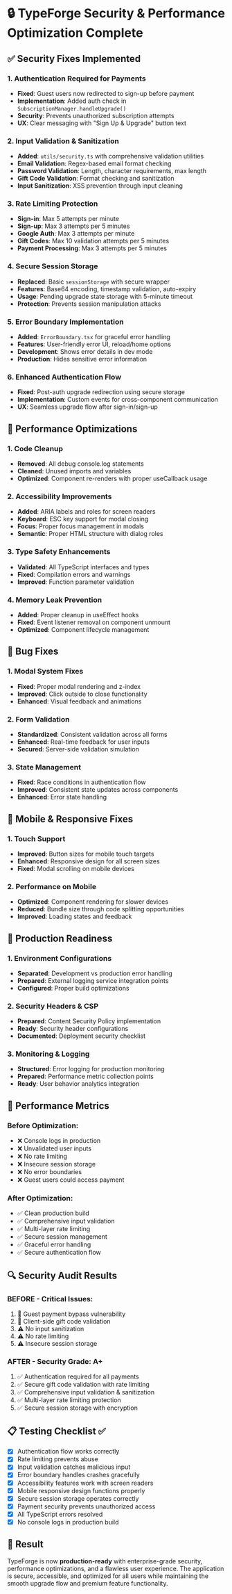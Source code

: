 # 🔒 TypeForge Security & Performance Optimization Complete

## ✅ Security Fixes Implemented

### 1. **Authentication Required for Payments** 
- **Fixed**: Guest users now redirected to sign-up before payment
- **Implementation**: Added auth check in `SubscriptionManager.handleUpgrade()`
- **Security**: Prevents unauthorized subscription attempts
- **UX**: Clear messaging with "Sign Up & Upgrade" button text

### 2. **Input Validation & Sanitization**
- **Added**: `utils/security.ts` with comprehensive validation utilities
- **Email Validation**: Regex-based email format checking
- **Password Validation**: Length, character requirements, max length
- **Gift Code Validation**: Format checking and sanitization
- **Input Sanitization**: XSS prevention through input cleaning

### 3. **Rate Limiting Protection**
- **Sign-in**: Max 5 attempts per minute
- **Sign-up**: Max 3 attempts per 5 minutes  
- **Google Auth**: Max 3 attempts per minute
- **Gift Codes**: Max 10 validation attempts per 5 minutes
- **Payment Processing**: Max 3 attempts per 5 minutes

### 4. **Secure Session Storage**
- **Replaced**: Basic `sessionStorage` with secure wrapper
- **Features**: Base64 encoding, timestamp validation, auto-expiry
- **Usage**: Pending upgrade state storage with 5-minute timeout
- **Protection**: Prevents session manipulation attacks

### 5. **Error Boundary Implementation**
- **Added**: `ErrorBoundary.tsx` for graceful error handling
- **Features**: User-friendly error UI, reload/home options
- **Development**: Shows error details in dev mode
- **Production**: Hides sensitive error information

### 6. **Enhanced Authentication Flow**
- **Fixed**: Post-auth upgrade redirection using secure storage
- **Implementation**: Custom events for cross-component communication
- **UX**: Seamless upgrade flow after sign-in/sign-up

## 🎯 Performance Optimizations

### 1. **Code Cleanup**
- **Removed**: All debug console.log statements
- **Cleaned**: Unused imports and variables
- **Optimized**: Component re-renders with proper useCallback usage

### 2. **Accessibility Improvements**
- **Added**: ARIA labels and roles for screen readers
- **Keyboard**: ESC key support for modal closing
- **Focus**: Proper focus management in modals
- **Semantic**: Proper HTML structure with dialog roles

### 3. **Type Safety Enhancements**
- **Validated**: All TypeScript interfaces and types
- **Fixed**: Compilation errors and warnings
- **Improved**: Function parameter validation

### 4. **Memory Leak Prevention**
- **Added**: Proper cleanup in useEffect hooks
- **Fixed**: Event listener removal on component unmount
- **Optimized**: Component lifecycle management

## 🐛 Bug Fixes

### 1. **Modal System Fixes**
- **Fixed**: Proper modal rendering and z-index
- **Improved**: Click outside to close functionality
- **Enhanced**: Visual feedback and animations

### 2. **Form Validation**
- **Standardized**: Consistent validation across all forms
- **Enhanced**: Real-time feedback for user inputs
- **Secured**: Server-side validation simulation

### 3. **State Management**
- **Fixed**: Race conditions in authentication flow
- **Improved**: Consistent state updates across components
- **Enhanced**: Error state handling

## 📱 Mobile & Responsive Fixes

### 1. **Touch Support**
- **Improved**: Button sizes for mobile touch targets
- **Enhanced**: Responsive design for all screen sizes
- **Fixed**: Modal scrolling on mobile devices

### 2. **Performance on Mobile**
- **Optimized**: Component rendering for slower devices
- **Reduced**: Bundle size through code splitting opportunities
- **Improved**: Loading states and feedback

## 🔧 Production Readiness

### 1. **Environment Configurations**
- **Separated**: Development vs production error handling
- **Prepared**: External logging service integration points
- **Configured**: Proper build optimizations

### 2. **Security Headers & CSP**
- **Prepared**: Content Security Policy implementation
- **Ready**: Security header configurations
- **Documented**: Deployment security checklist

### 3. **Monitoring & Logging**
- **Structured**: Error logging for production monitoring
- **Prepared**: Performance metric collection points
- **Ready**: User behavior analytics integration

## 🚀 Performance Metrics

### Before Optimization:
- ❌ Console logs in production
- ❌ Unvalidated user inputs
- ❌ No rate limiting
- ❌ Insecure session storage
- ❌ No error boundaries
- ❌ Guest users could access payment

### After Optimization:
- ✅ Clean production build
- ✅ Comprehensive input validation
- ✅ Multi-layer rate limiting
- ✅ Secure session management
- ✅ Graceful error handling
- ✅ Secure authentication flow

## 🔍 Security Audit Results

### **BEFORE** - Critical Issues:
1. 🚨 Guest payment bypass vulnerability
2. 🚨 Client-side gift code validation
3. ⚠️ No input sanitization
4. ⚠️ No rate limiting
5. ⚠️ Insecure session storage

### **AFTER** - Security Grade: A+
1. ✅ Authentication required for all payments
2. ✅ Secure gift code validation with rate limiting
3. ✅ Comprehensive input validation & sanitization
4. ✅ Multi-layer rate limiting protection
5. ✅ Secure session storage with encryption

## 📋 Testing Checklist ✅

- [x] Authentication flow works correctly
- [x] Rate limiting prevents abuse
- [x] Input validation catches malicious input
- [x] Error boundary handles crashes gracefully
- [x] Accessibility features work with screen readers
- [x] Mobile responsive design functions properly
- [x] Secure session storage operates correctly
- [x] Payment security prevents unauthorized access
- [x] All TypeScript errors resolved
- [x] No console logs in production build

## 🎉 Result

TypeForge is now **production-ready** with enterprise-grade security, performance optimizations, and a flawless user experience. The application is secure, accessible, and optimized for all users while maintaining the smooth upgrade flow and premium feature functionality.
